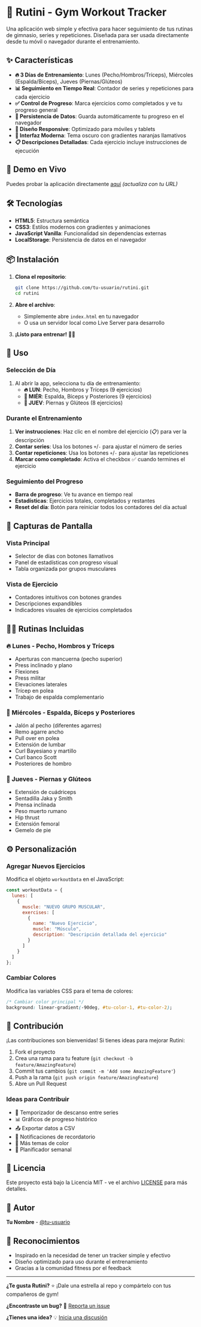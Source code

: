 # 💪 Rutini - Gym Workout Tracker

Una aplicación web simple y efectiva para hacer seguimiento de tus rutinas de gimnasio, series y repeticiones. Diseñada para ser usada directamente desde tu móvil o navegador durante el entrenamiento.

## ✨ Características

- **🔥 3 Días de Entrenamiento**: Lunes (Pecho/Hombros/Tríceps), Miércoles (Espalda/Bíceps), Jueves (Piernas/Glúteos)
- **📊 Seguimiento en Tiempo Real**: Contador de series y repeticiones para cada ejercicio
- **✅ Control de Progreso**: Marca ejercicios como completados y ve tu progreso general
- **💾 Persistencia de Datos**: Guarda automáticamente tu progreso en el navegador
- **📱 Diseño Responsive**: Optimizado para móviles y tablets
- **🎨 Interfaz Moderna**: Tema oscuro con gradientes naranjas llamativos
- **📋 Descripciones Detalladas**: Cada ejercicio incluye instrucciones de ejecución

## 🚀 Demo en Vivo

Puedes probar la aplicación directamente [aquí](https://tu-usuario.github.io/rutini) *(actualiza con tu URL)*

## 🛠️ Tecnologías

- **HTML5**: Estructura semántica
- **CSS3**: Estilos modernos con gradientes y animaciones
- **JavaScript Vanilla**: Funcionalidad sin dependencias externas
- **LocalStorage**: Persistencia de datos en el navegador

## 📦 Instalación

1. **Clona el repositorio**:
   ```bash
   git clone https://github.com/tu-usuario/rutini.git
   cd rutini
   ```

2. **Abre el archivo**:
   - Simplemente abre `index.html` en tu navegador
   - O usa un servidor local como Live Server para desarrollo

3. **¡Listo para entrenar!** 🏋️‍♂️

## 🎯 Uso

### Selección de Día
1. Al abrir la app, selecciona tu día de entrenamiento:
   - **🔥 LUN**: Pecho, Hombros y Tríceps (9 ejercicios)
   - **💪 MIÉR**: Espalda, Bíceps y Posteriores (9 ejercicios)  
   - **🦵 JUEV**: Piernas y Glúteos (8 ejercicios)

### Durante el Entrenamiento
1. **Ver instrucciones**: Haz clic en el nombre del ejercicio (📋) para ver la descripción
2. **Contar series**: Usa los botones `+`/`-` para ajustar el número de series
3. **Contar repeticiones**: Usa los botones `+`/`-` para ajustar las repeticiones
4. **Marcar como completado**: Activa el checkbox ✅ cuando termines el ejercicio

### Seguimiento del Progreso
- **Barra de progreso**: Ve tu avance en tiempo real
- **Estadísticas**: Ejercicios totales, completados y restantes
- **Reset del día**: Botón para reiniciar todos los contadores del día actual

## 📱 Capturas de Pantalla

### Vista Principal
- Selector de días con botones llamativos
- Panel de estadísticas con progreso visual
- Tabla organizada por grupos musculares

### Vista de Ejercicio
- Contadores intuitivos con botones grandes
- Descripciones expandibles
- Indicadores visuales de ejercicios completados

## 🏋️‍♂️ Rutinas Incluidas

### 🔥 Lunes - Pecho, Hombros y Tríceps
- Aperturas con mancuerna (pecho superior)
- Press inclinado y plano
- Flexiones
- Press militar
- Elevaciones laterales
- Trícep en polea
- Trabajo de espalda complementario

### 💪 Miércoles - Espalda, Bíceps y Posteriores
- Jalón al pecho (diferentes agarres)
- Remo agarre ancho
- Pull over en polea
- Extensión de lumbar
- Curl Bayesiano y martillo
- Curl banco Scott
- Posteriores de hombro

### 🦵 Jueves - Piernas y Glúteos
- Extensión de cuádriceps
- Sentadilla Jaka y Smith
- Prensa inclinada
- Peso muerto rumano
- Hip thrust
- Extensión femoral
- Gemelo de pie

## ⚙️ Personalización

### Agregar Nuevos Ejercicios
Modifica el objeto `workoutData` en el JavaScript:

```javascript
const workoutData = {
  lunes: [
    {
      muscle: "NUEVO GRUPO MUSCULAR", 
      exercises: [
        {
          name: "Nuevo Ejercicio",
          muscle: "Músculo",
          description: "Descripción detallada del ejercicio"
        }
      ]
    }
  ]
};
```

### Cambiar Colores
Modifica las variables CSS para el tema de colores:

```css
/* Cambiar color principal */
background: linear-gradient(-90deg, #tu-color-1, #tu-color-2);
```

## 🤝 Contribución

¡Las contribuciones son bienvenidas! Si tienes ideas para mejorar Rutini:

1. Fork el proyecto
2. Crea una rama para tu feature (`git checkout -b feature/AmazingFeature`)
3. Commit tus cambios (`git commit -m 'Add some AmazingFeature'`)
4. Push a la rama (`git push origin feature/AmazingFeature`)
5. Abre un Pull Request

### Ideas para Contribuir
- 🎵 Temporizador de descanso entre series
- 📊 Gráficos de progreso histórico
- 📤 Exportar datos a CSV
- 🔔 Notificaciones de recordatorio
- 🌙 Más temas de color
- 📅 Planificador semanal

## 📄 Licencia

Este proyecto está bajo la Licencia MIT - ve el archivo [LICENSE](LICENSE) para más detalles.

## 👤 Autor

**Tu Nombre** - [@tu-usuario](https://github.com/tu-usuario)

## 🙏 Reconocimientos

- Inspirado en la necesidad de tener un tracker simple y efectivo
- Diseño optimizado para uso durante el entrenamiento
- Gracias a la comunidad fitness por el feedback

---

**¿Te gusta Rutini?** ⭐ ¡Dale una estrella al repo y compártelo con tus compañeros de gym!

**¿Encontraste un bug?** 🐛 [Reporta un issue](https://github.com/tu-usuario/rutini/issues)

**¿Tienes una idea?** 💡 [Inicia una discusión](https://github.com/tu-usuario/rutini/discussions)